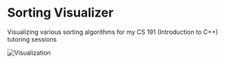 # Sorting Visualizer
Visualizing various sorting algorithms for my CS 191 (Introduction to C++) tutoring sessions

![Visualization](http://i.imgur.com/j4iv4Bn.gif)
